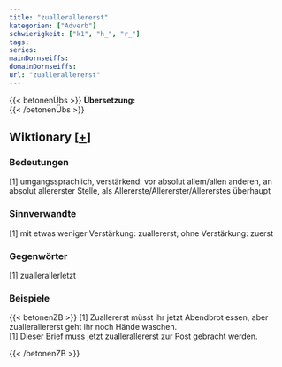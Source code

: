 ```yaml
---
title: "zuallerallererst"
kategorien: ["Adverb"]
schwierigkeit: ["k1", "h_", "r_"]
tags:
series:
mainDornseiffs:
domainDornseiffs:
url: "zuallerallererst"
---
```


{{< betonenÜbs >}}
**Übersetzung:**  
{{< /betonenÜbs >}}

## Wiktionary [[+](https://de.wiktionary.org/wiki/zuallerallererst)]

### Bedeutungen
[1] umgangssprachlich, verstärkend: vor absolut allem/allen anderen, an absolut allererster Stelle, als Allererste/Allererster/Allererstes überhaupt  

### Sinnverwandte
[1] mit etwas weniger Verstärkung: zuallererst; ohne Verstärkung: zuerst  

### Gegenwörter
[1] zuallerallerletzt  

### Beispiele
{{< betonenZB >}}
[1] Zuallererst müsst ihr jetzt Abendbrot essen, aber zuallerallererst geht ihr noch Hände waschen.  
[1] Dieser Brief muss jetzt zuallerallererst zur Post gebracht werden.  

{{< /betonenZB >}}

